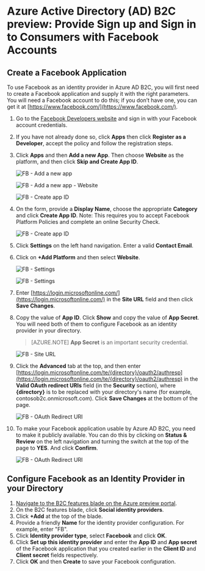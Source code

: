 <properties
	pageTitle="Azure Active Directory B2C preview: Facebook configuration | Microsoft Azure"
	description="Provide sign up and sign in to consumers with Facebook accounts in your applications secured by Azure Active Directory B2C"
	services="active-directory-b2c"
	documentationCenter=""
	authors="swkrish"
	manager="msmbaldwin"
	editor="curtand"/>

<tags
	ms.service="active-directory-b2c"
	ms.workload="identity"
	ms.tgt_pltfrm="na"
	ms.devlang="na"
	ms.topic="article"
	ms.date="09/15/2015"
	ms.author="swkrish"/>

# Azure Active Directory (AD) B2C preview: Provide Sign up and Sign in to Consumers with Facebook Accounts

## Create a Facebook Application

To use Facebook as an identity provider in Azure AD B2C, you will first need to create a Facebook application and supply it with the right parameters. You will need a Facebook account to do this; if you don’t have one, you can get it at [https://www.facebook.com/](https://www.facebook.com/).

1. Go to the [Facebook Developers website](https://developers.facebook.com/) and sign in with your Facebook account credentials.
2. If you have not already done so, click **Apps** then click **Register as a Developer**, accept the policy and follow the registration steps.
3. Click **Apps** and then **Add a new App**. Then choose **Website** as the platform, and then click **Skip and Create App ID**.

    ![FB - Add a new app](../media/active-directory-b2c/fb-add-new-app.png)

    ![FB - Add a new app - Website](../media/active-directory-b2c/fb-add-new-app-website.png)

    ![FB - Create app ID](../media/active-directory-b2c/fb-new-app-skip.png)

4. On the form, provide a **Display Name**, choose the appropriate **Category** and click **Create App ID**. Note: This requires you to accept Facebook Platform Policies and complete an online Security Check.

    ![FB - Create app ID](../media/active-directory-b2c/fb-create-app-id.png)

5. Click **Settings** on the left hand navigation. Enter a valid **Contact Email**.
6. Click on **+Add Platform** and then select **Website**.

    ![FB - Settings](../media/active-directory-b2c/fb-settings.png)

    ![FB - Settings](../media/active-directory-b2c/fb-website.png)

7. Enter [https://login.microsoftonline.com/](https://login.microsoftonline.com/) in the **Site URL** field and then click **Save Changes**.
8. Copy the value of **App ID**. Click **Show** and copy the value of **App Secret**. You will need both of them to configure Facebook as an identity provider in your directory.

    > [AZURE.NOTE]
    **App Secret** is an important security credential.

    ![FB - Site URL](../media/active-directory-b2c/fb-site-url.png)

9. Click the **Advanced** tab at the top, and then enter [https://login.microsoftonline.com/te/{directory}/oauth2/authresp](https://login.microsoftonline.com/te/{directory}/oauth2/authresp) in the **Valid OAuth redirect URIs** field (in the **Security** section), where **{directory}** is to be replaced with your directory's name (for example, contosob2c.onmicrosoft.com). Click **Save Changes** at the bottom of the page.

    ![FB - OAuth Redirect URI](../media/active-directory-b2c/fb-oauth-redirect-URI.png)

10. To make your Facebook application usable by Azure AD B2C, you need to make it publicly available. You can do this by clicking on **Status & Review** on the left navigation and turning the switch at the top of the page to **YES**. And click **Confirm**.

    ![FB - OAuth Redirect URI](../media/active-directory-b2c/fb-app-public.png)

## Configure Facebook as an Identity Provider in your Directory

1. [Navigate to the B2C features blade on the Azure preview portal](active-directory-b2c-app-registration.md#navigate-to-the-b2c-features-blade).
2. On the B2C features blade, click **Social identity providers**.
3. Click **+Add** at the top of the blade.
4. Provide a friendly **Name** for the identity provider configuration. For example, enter "FB".
5. Click **Identity provider type**, select **Facebook** and click **OK**.
6. Click **Set up this identity provider** and enter the **App ID** and **App secret** of the Facebook application that you created earlier in the **Client ID** and **Client secret** fields respectively.
7. Click **OK** and then **Create** to save your Facebook configuration.

